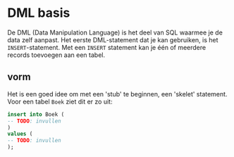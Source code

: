 # DML basis

De DML \(Data Manipulation Language\) is het deel van SQL waarmee je de data zelf aanpast. Het eerste DML-statement dat je kan gebruiken, is het `INSERT`-statement. Met een `INSERT` statement kan je één of meerdere records toevoegen aan een tabel.

## vorm

Het is een goed idee om met een 'stub' te beginnen, een 'skelet' statement. Voor een tabel `Boek` ziet dit er zo uit:

```sql
insert into Boek (
-- TODO: invullen
)
values (
-- TODO: invullen
);
```

